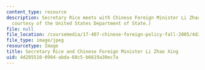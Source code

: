 ```yaml
---
content_type: resource
description: Secretary Rice meets with Chinese Foreign Minister Li Zhao Xing. (Image
  courtesy of the United States Department of State.)
file: null
file_location: /coursemedia/17-407-chinese-foreign-policy-fall-2005/4d2855100994abda68c5b6619a30ec7a_17-407f05.jpg
file_type: image/jpeg
resourcetype: Image
title: Secretary Rice and Chinese Foreign Minister Li Zhao Xing
uid: 4d285510-0994-abda-68c5-b6619a30ec7a
---
```


